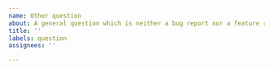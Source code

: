 ```yaml
---
name: Other question
about: A general question which is neither a bug report nor a feature request.
title: ''
labels: question
assignees: ''

---
```



